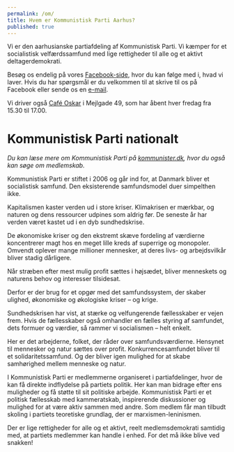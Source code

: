 ```yaml
---
permalink: /om/
title: Hvem er Kommunistisk Parti Aarhus?
published: true
---
```


Vi er den aarhusianske partiafdeling af Kommunistisk Parti. Vi kæmper for et socialistisk velfærdssamfund med lige rettigheder til alle og et aktivt deltagerdemokrati.

Besøg os endelig på vores [Facebook-side](https://www.facebook.com/profile.php?id=100069215655528), hvor du kan følge med i, hvad vi laver. Hvis du har spørgsmål er du velkommen til at skrive til os på Facebook eller sende os en [e-mail](mailto:cafeoskar@kommunister.dk).

Vi driver også [Café Oskar](https://www.facebook.com/cafeoskar) i Mejlgade 49, som har åbent hver fredag fra 15.30 til 17.00.


# Kommunistisk Parti nationalt

*Du kan læse mere om Kommunistisk Parti på [kommunister.dk](https://kommunister.dk/), hvor du også kan søge om medlemskab.*

Kommunistisk Parti er stiftet i 2006 og går ind for, at Danmark bliver et socialistisk samfund. Den eksisterende samfundsmodel duer simpelthen ikke.

Kapitalismen kaster verden ud i store kriser. Klimakrisen er mærkbar, og naturen og dens ressourcer udpines som aldrig før. De seneste år har verden været kastet ud i en dyb sundhedskrise.

De økonomiske kriser og den ekstremt skæve fordeling af værdierne koncentrerer magt hos en meget lille kreds af superrige og monopoler. Omvendt oplever mange millioner mennesker, at deres livs- og arbejdsvilkår bliver stadig dårligere.

Når stræben efter mest mulig profit sættes i højsædet, bliver menneskets og naturens behov og interesser tilsidesat.

Derfor er der brug for et opgør med det samfundssystem, der skaber ulighed, økonomiske og økologiske kriser – og krige.

Sundhedskrisen har vist, at stærke og velfungerende fællesskaber er vejen frem. Hvis de fællesskaber også omhandler en fælles styring af samfundet, dets formuer og værdier, så rammer vi socialismen – helt enkelt.

Her er det arbejderne, folket, der råder over samfundsværdierne. Hensynet til mennesker og natur sættes over profit. Konkurrencesamfundet bliver til et solidaritetssamfund. Og der bliver igen mulighed for at skabe samhørighed mellem menneske og natur.

I Kommunistisk Parti er medlemmerne organiseret i partiafdelinger, hvor de kan få direkte indflydelse på partiets politik. Her kan man bidrage efter ens muligheder og få støtte til sit politiske arbejde. Kommunistisk Parti er et politisk fællesskab med kammeratskab, inspirerende diskussioner og mulighed for at være aktiv sammen med andre. Som medlem får man tilbudt skoling i partiets teoretiske grundlag, der er marxismen-leninismen.

Der er lige rettigheder for alle og et aktivt, reelt medlemsdemokrati samtidig med, at partiets medlemmer kan handle i enhed. For det må ikke blive ved snakken!